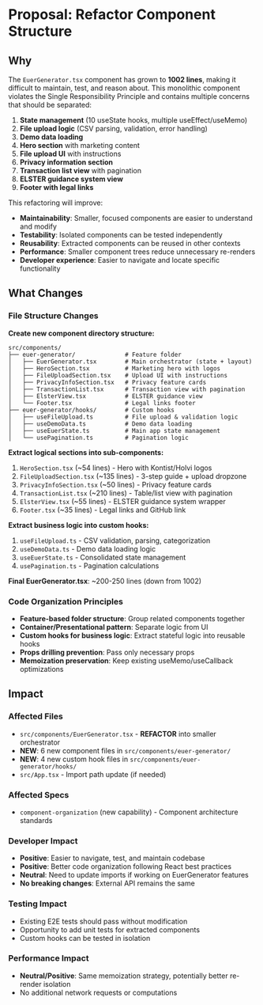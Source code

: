 # Proposal: Refactor Component Structure

## Why

The `EuerGenerator.tsx` component has grown to **1002 lines**, making it difficult to maintain, test, and reason about. This monolithic component violates the Single Responsibility Principle and contains multiple concerns that should be separated:

1. **State management** (10 useState hooks, multiple useEffect/useMemo)
2. **File upload logic** (CSV parsing, validation, error handling)
3. **Demo data loading**
4. **Hero section** with marketing content
5. **File upload UI** with instructions
6. **Privacy information section**
7. **Transaction list view** with pagination
8. **ELSTER guidance system view**
9. **Footer with legal links**

This refactoring will improve:
- **Maintainability**: Smaller, focused components are easier to understand and modify
- **Testability**: Isolated components can be tested independently
- **Reusability**: Extracted components can be reused in other contexts
- **Performance**: Smaller component trees reduce unnecessary re-renders
- **Developer experience**: Easier to navigate and locate specific functionality

## What Changes

### File Structure Changes

**Create new component directory structure:**
```
src/components/
├── euer-generator/              # Feature folder
│   ├── EuerGenerator.tsx        # Main orchestrator (state + layout)
│   ├── HeroSection.tsx          # Marketing hero with logos
│   ├── FileUploadSection.tsx    # Upload UI with instructions
│   ├── PrivacyInfoSection.tsx   # Privacy feature cards
│   ├── TransactionList.tsx      # Transaction view with pagination
│   ├── ElsterView.tsx           # ELSTER guidance view
│   └── Footer.tsx               # Legal links footer
├── euer-generator/hooks/        # Custom hooks
│   ├── useFileUpload.ts         # File upload & validation logic
│   ├── useDemoData.ts           # Demo data loading
│   ├── useEuerState.ts          # Main app state management
│   └── usePagination.ts         # Pagination logic
```

**Extract logical sections into sub-components:**
1. `HeroSection.tsx` (~54 lines) - Hero with Kontist/Holvi logos
2. `FileUploadSection.tsx` (~135 lines) - 3-step guide + upload dropzone
3. `PrivacyInfoSection.tsx` (~50 lines) - Privacy feature cards
4. `TransactionList.tsx` (~210 lines) - Table/list view with pagination
5. `ElsterView.tsx` (~55 lines) - ELSTER guidance system wrapper
6. `Footer.tsx` (~35 lines) - Legal links and GitHub link

**Extract business logic into custom hooks:**
1. `useFileUpload.ts` - CSV validation, parsing, categorization
2. `useDemoData.ts` - Demo data loading logic
3. `useEuerState.ts` - Consolidated state management
4. `usePagination.ts` - Pagination calculations

**Final EuerGenerator.tsx**: ~200-250 lines (down from 1002)

### Code Organization Principles

- **Feature-based folder structure**: Group related components together
- **Container/Presentational pattern**: Separate logic from UI
- **Custom hooks for business logic**: Extract stateful logic into reusable hooks
- **Props drilling prevention**: Pass only necessary props
- **Memoization preservation**: Keep existing useMemo/useCallback optimizations

## Impact

### Affected Files
- `src/components/EuerGenerator.tsx` - **REFACTOR** into smaller orchestrator
- **NEW**: 6 new component files in `src/components/euer-generator/`
- **NEW**: 4 new custom hook files in `src/components/euer-generator/hooks/`
- `src/App.tsx` - Import path update (if needed)

### Affected Specs
- `component-organization` (new capability) - Component architecture standards

### Developer Impact
- **Positive**: Easier to navigate, test, and maintain codebase
- **Positive**: Better code organization following React best practices
- **Neutral**: Need to update imports if working on EuerGenerator features
- **No breaking changes**: External API remains the same

### Testing Impact
- Existing E2E tests should pass without modification
- Opportunity to add unit tests for extracted components
- Custom hooks can be tested in isolation

### Performance Impact
- **Neutral/Positive**: Same memoization strategy, potentially better re-render isolation
- No additional network requests or computations
